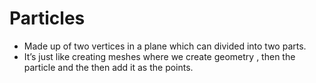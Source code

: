 # Particles

- Made up of two vertices in a plane which can divided into two parts.
- It’s just like creating meshes where we create geometry , then the particle and the then add it as the points.
